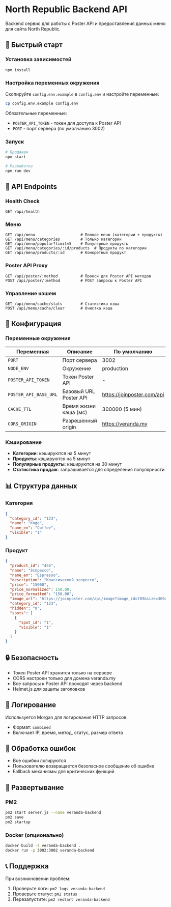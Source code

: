 # North Republic Backend API

Backend сервис для работы с Poster API и предоставления данных меню для сайта North Republic.

## 🚀 Быстрый старт

### Установка зависимостей
```bash
npm install
```

### Настройка переменных окружения
Скопируйте `config.env.example` в `config.env` и настройте переменные:

```bash
cp config.env.example config.env
```

Обязательные переменные:
- `POSTER_API_TOKEN` - токен для доступа к Poster API
- `PORT` - порт сервера (по умолчанию 3002)

### Запуск
```bash
# Продакшн
npm start

# Разработка
npm run dev
```

## 📡 API Endpoints

### Health Check
```
GET /api/health
```

### Меню
```
GET /api/menu                    # Полное меню (категории + продукты)
GET /api/menu/categories         # Только категории
GET /api/menu/popular?limit=5    # Популярные продукты
GET /api/menu/categories/:id/products  # Продукты по категории
GET /api/menu/products/:id       # Конкретный продукт
```

### Poster API Proxy
```
GET /api/poster/:method          # Прокси для Poster API методов
POST /api/poster/:method         # POST запросы к Poster API
```

### Управление кэшем
```
GET /api/menu/cache/stats        # Статистика кэша
POST /api/menu/cache/clear       # Очистка кэша
```

## 🔧 Конфигурация

### Переменные окружения

| Переменная | Описание | По умолчанию |
|------------|----------|--------------|
| `PORT` | Порт сервера | 3002 |
| `NODE_ENV` | Окружение | production |
| `POSTER_API_TOKEN` | Токен Poster API | - |
| `POSTER_API_BASE_URL` | Базовый URL Poster API | https://joinposter.com/api |
| `CACHE_TTL` | Время жизни кэша (мс) | 300000 (5 мин) |
| `CORS_ORIGIN` | Разрешенный origin | https://veranda.my |

### Кэширование

- **Категории**: кэшируются на 5 минут
- **Продукты**: кэшируются на 5 минут  
- **Популярные продукты**: кэшируются на 30 минут
- **Статистика продаж**: запрашивается для определения популярности

## 📊 Структура данных

### Категория
```json
{
  "category_id": "123",
  "name": "Кофе",
  "name_en": "Coffee",
  "visible": "1"
}
```

### Продукт
```json
{
  "product_id": "456",
  "name": "Эспрессо",
  "name_en": "Espresso",
  "description": "Классический эспрессо",
  "price": "15000",
  "price_normalized": 150.00,
  "price_formatted": "150.00",
  "image_url": "https://joinposter.com/api/image?image_id=789&size=300x300",
  "category_id": "123",
  "hidden": "0",
  "spots": [
    {
      "spot_id": "1",
      "visible": "1"
    }
  ]
}
```

## 🔒 Безопасность

- Токен Poster API хранится только на сервере
- CORS настроен только для домена veranda.my
- Все запросы к Poster API проходят через backend
- Helmet.js для защиты заголовков

## 📝 Логирование

Используется Morgan для логирования HTTP запросов:
- Формат: `combined`
- Включает IP, время, метод, статус, размер ответа

## 🚨 Обработка ошибок

- Все ошибки логируются
- Пользователю возвращается безопасное сообщение об ошибке
- Fallback механизмы для критических функций

## 🔄 Развертывание

### PM2
```bash
pm2 start server.js --name veranda-backend
pm2 save
pm2 startup
```

### Docker (опционально)
```bash
docker build -t veranda-backend .
docker run -p 3002:3002 veranda-backend
```

## 📞 Поддержка

При возникновении проблем:
1. Проверьте логи: `pm2 logs veranda-backend`
2. Проверьте статус: `pm2 status`
3. Перезапустите: `pm2 restart veranda-backend`
